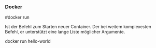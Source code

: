 ### Docker

#docker run

Ist der Befehl zum Starten neuer Container.
Der bei weitem komplexesten Befehl, er unterstützt eine lange Liste möglicher Argumente.

  docker run hello-world
